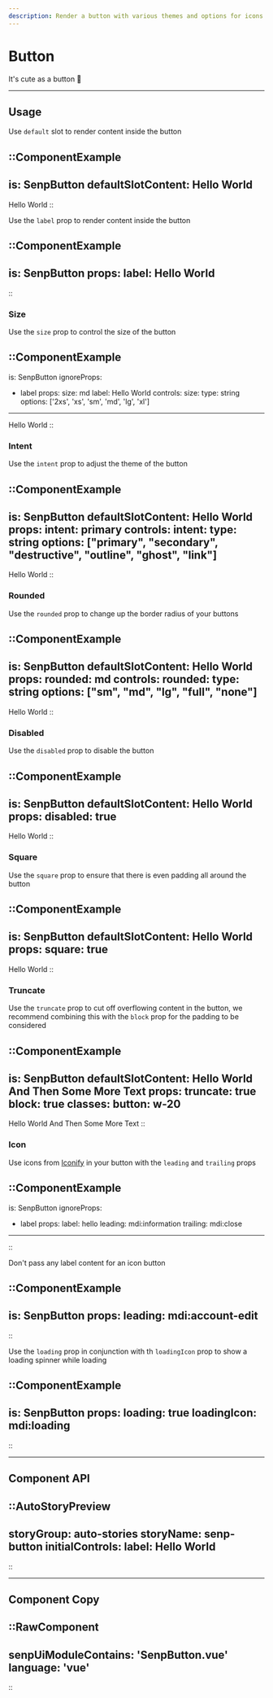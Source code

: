 ```yaml
---
description: Render a button with various themes and options for icons and links
---
```


# Button

It's cute as a button 🥰

---

## Usage

Use `default` slot to render content inside the button

::ComponentExample
---
is: SenpButton
defaultSlotContent: Hello World
---
Hello World
::

Use the `label` prop to render content inside the button

::ComponentExample
---
is: SenpButton
props:
  label: Hello World
---
::

### Size

Use the `size` prop to control the size of the button

::ComponentExample
---
is: SenpButton
ignoreProps:
- label
props:
  size: md
  label: Hello World
controls:
  size:
    type: string
    options: ['2xs', 'xs', 'sm', 'md', 'lg', 'xl']
---
Hello World
::

### Intent

Use the `intent` prop to adjust the theme of the button

::ComponentExample
---
is: SenpButton
defaultSlotContent: Hello World
props:
  intent: primary
controls:
  intent:
    type: string
    options: ["primary", "secondary", "destructive", "outline", "ghost", "link"]
---
Hello World
::

### Rounded

Use the `rounded` prop to change up the border radius of your buttons

::ComponentExample
---
is: SenpButton
defaultSlotContent: Hello World
props:
  rounded: md
controls:
  rounded:
    type: string
    options: ["sm", "md", "lg", "full", "none"]
---
Hello World
::

### Disabled

Use the `disabled` prop to disable the button

::ComponentExample
---
is: SenpButton
defaultSlotContent: Hello World
props:
  disabled: true
---
Hello World
::

### Square

Use the `square` prop to ensure that there is even padding all around the button

::ComponentExample
---
is: SenpButton
defaultSlotContent: Hello World
props:
  square: true
---
Hello World
::

### Truncate

Use the `truncate` prop to cut off overflowing content in the button, we recommend combining this with the `block` prop for the padding to be considered

::ComponentExample
---
is: SenpButton
defaultSlotContent: Hello World And Then Some More Text
props:
  truncate: true
  block: true
  classes:
    button: w-20
---
Hello World And Then Some More Text
::

### Icon

Use icons from [Iconify](https://icones.js.org/) in your button with the `leading` and `trailing` props

::ComponentExample
---
is: SenpButton
ignoreProps:
- label
props:
  label: hello
  leading: mdi:information
  trailing: mdi:close
---
::

Don't pass any label content for an icon button

::ComponentExample
---
is: SenpButton
props:
  leading: mdi:account-edit
---
::

Use the `loading` prop in conjunction with th `loadingIcon` prop to show a loading spinner while loading


::ComponentExample
---
is: SenpButton
props:
  loading: true
  loadingIcon: mdi:loading
---
::

<hr class="my-20">

## Component API

::AutoStoryPreview
---
storyGroup: auto-stories
storyName: senp-button
initialControls:
  label: Hello World
---
::

<hr class="my-20">

## Component Copy

::RawComponent
---
senpUiModuleContains: 'SenpButton.vue'
language: 'vue'
---
::